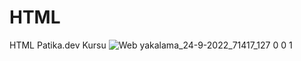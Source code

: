 # HTML
HTML Patika.dev Kursu
![Web yakalama_24-9-2022_71417_127 0 0 1](https://user-images.githubusercontent.com/104281049/192079517-f85220d8-5bad-4fc5-81c9-db9bd50f81eb.jpeg)
